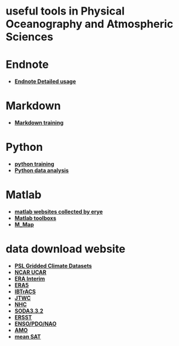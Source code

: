 # useful tools in Physical Oceanography and Atmospheric Sciences
#
# Endnote
- **[Endnote Detailed usage](https://mp.weixin.qq.com/s/Qr5mvy4rQ-wAfEcE9i4ypA)**
# Markdown
- **[Markdown training](https://markdown.com.cn/basic-syntax/links.html)**
# Python
- **[python training](https://unidata.github.io/python-training)**
- **[Python data analysis](https://mp.weixin.qq.com/s/hcA4qS2ENuIkEyOb_HdE8Q)**
# Matlab
- **[matlab websites collected by erye](http://bbs.06climate.com/forum.php?mod=viewthread&tid=24863&extra=page%3D1)**  
- **[Matlab toolboxs](http://bbs.06climate.com/forum.php?mod=viewthread&tid=51374&extra=page%3D1)**
- **[M_Map](https://www.eoas.ubc.ca/~rich/map.html)**
# data download website
- **[PSL Gridded Climate Datasets](https://psl.noaa.gov/data/gridded/tables/monthly.html)**
- **[NCAR UCAR](https://rda.ucar.edu/)**
- **[ERA Interim](https://apps.ecmwf.int/datasets/data/interim-full-daily/levtype=pl/)**
- **[ERA5](https://cds.climate.copernicus.eu/cdsapp#!/search?type=dataset&text=era5)**
- **[IBTrACS](https://www.ncdc.noaa.gov/ibtracs/index.php?name=ib-v4-access)**
- **[JTWC](https://www.metoc.navy.mil/jtwc/jtwc.html?best-tracks)**
- **[NHC](https://www.nhc.noaa.gov/data/#hurdat)**
- **[SODA3.3.2](http://dsrs.atmos.umd.edu/DATA/soda3.3.2/REGRIDED/ocean/)**
- **[ERSST](https://www.ncdc.noaa.gov/data-access/marineocean-data/extended-reconstructed-sea-surface-temperature-ersst-v5)**
- **[ENSO/PDO/NAO](https://www.ncdc.noaa.gov/teleconnections/)**  
- **[AMO](https://www.psl.noaa.gov/data/timeseries/AMO/)**
- **[mean SAT](https://data.giss.nasa.gov/gistemp/graphs_v4/)**
